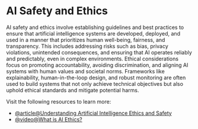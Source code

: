 # AI Safety and Ethics

AI safety and ethics involve establishing guidelines and best practices to ensure that artificial intelligence systems are developed, deployed, and used in a manner that prioritizes human well-being, fairness, and transparency. This includes addressing risks such as bias, privacy violations, unintended consequences, and ensuring that AI operates reliably and predictably, even in complex environments. Ethical considerations focus on promoting accountability, avoiding discrimination, and aligning AI systems with human values and societal norms. Frameworks like explainability, human-in-the-loop design, and robust monitoring are often used to build systems that not only achieve technical objectives but also uphold ethical standards and mitigate potential harms.

Visit the following resources to learn more:

- [@article@Understanding Artificial Intelligence Ethics and Safety](https://www.turing.ac.uk/news/publications/understanding-artificial-intelligence-ethics-and-safety)
- [@video@What is AI Ethics?](https://www.youtube.com/watch?v=aGwYtUzMQUk)